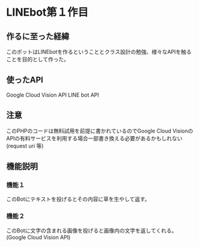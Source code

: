 # LINEbot第１作目
## 作るに至った経緯
このボットはLINEbotを作るということとクラス設計の勉強、様々なAPIを触ることを目的として作った。

## 使ったAPI
Google Cloud Vision API
LINE bot API

## 注意
このPHPのコードは無料試用を前提に書かれているのでGoogle Cloud VisionのAPIの有料サービスを利用する場合一部書き換える必要があるかもしれない(request uri 等)

## 機能説明
### 機能１
このBotにテキストを投げるとその内容に草を生やして返す。

### 機能２
このBotに文字の含まれる画像を投げると画像内の文字を返してくれる。(Google Cloud Vision API)  
